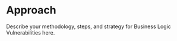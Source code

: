 # Approach

Describe your methodology, steps, and strategy for Business Logic Vulnerabilities here.
